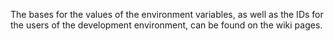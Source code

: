 ﻿The bases for the values of the environment variables, as well as the IDs for the users of the development environment,
can be found on the wiki pages.